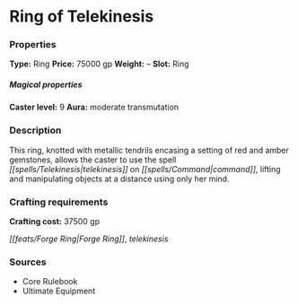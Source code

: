﻿---
Title: "Ring of Telekinesis"
Type: "Ring"
Price: "75000 gp"
Weight: "–"
Slot: "Ring"
Caster level: "9"
Aura: "moderate transmutation"
Description: |
  "This ring, knotted with metallic tendrils encasing a setting of red and amber gemstones, allows the caster to use the spell _telekinesis_ on command, lifting and manipulating objects at a distance using only her mind."
Crafting cost: "37500 gp"
Sources: "['Core Rulebook', 'Ultimate Equipment']"
---

# Ring of Telekinesis

### Properties

**Type:** Ring **Price:** 75000 gp **Weight:** – **Slot:** Ring

##### Magical properties

**Caster level:** 9 **Aura:** moderate transmutation

### Description

This ring, knotted with metallic tendrils encasing a setting of red and amber gemstones, allows the caster to use the spell _[[spells/Telekinesis|telekinesis]]_ on _[[spells/Command|command]]_, lifting and manipulating objects at a distance using only her mind.

### Crafting requirements

**Crafting cost:** 37500 gp

_[[feats/Forge Ring|Forge Ring]]_, _telekinesis_

### Sources

* Core Rulebook
* Ultimate Equipment